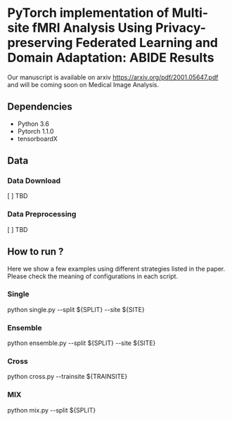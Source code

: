 # PyTorch implementation of Multi-site fMRI Analysis Using Privacy-preserving Federated Learning and Domain Adaptation: ABIDE Results
Our manuscript is available on arxiv https://arxiv.org/pdf/2001.05647.pdf and will be coming soon on Medical Image Analysis.

## Dependencies
- Python 3.6
- Pytorch 1.1.0
- tensorboardX

## Data
### Data Download
[ ] TBD
### Data Preprocessing
[ ] TBD

## How to run ?
Here we show a few examples using different strategies listed in the paper. Please check the meaning of configurations in each script.
### Single 
python single.py --split ${SPLIT} --site ${SITE}
### Ensemble
python ensemble.py --split ${SPLIT} --site ${SITE}
### Cross
python cross.py --trainsite ${TRAINSITE}
### MIX
python mix.py --split ${SPLIT}






